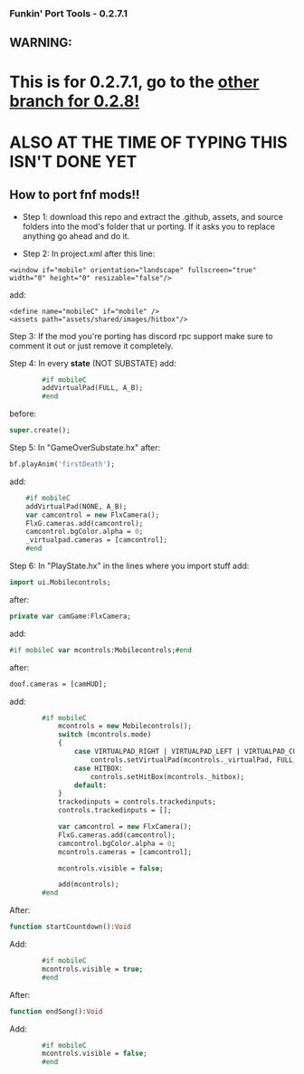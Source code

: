 ### Funkin' Port Tools - 0.2.7.1

## WARNING: 

# This is for 0.2.7.1, go to the [other branch for 0.2.8!](https://github.com/FNF-Mod-Porting/Funkin-Port-Tools/tree/0.2.8)

# ALSO AT THE TIME OF TYPING THIS ISN'T DONE YET 

## How to port fnf mods!!

* Step 1: download this repo and extract the .github, assets, and source folders into the mod's folder that ur porting. If it asks you to replace anything go ahead and do it.

* Step 2: In project.xml after this line:
```
<window if="mobile" orientation="landscape" fullscreen="true" width="0" height="0" resizable="false"/>
```
add: 
```
<define name="mobileC" if="mobile" />
<assets path="assets/shared/images/hitbox"/>
```

Step 3: If the mod you're porting has discord rpc support make sure to comment it out or just remove it completely.

Step 4: In every **state** (NOT SUBSTATE) add: 
```haxe
        #if mobileC 
        addVirtualPad(FULL, A_B); 
        #end
```         
before:
```haxe
super.create();
```

Step 5: In "GameOverSubstate.hx" after: 
```haxe
bf.playAnim('firstDeath');
``` 
add: 
```haxe
	#if mobileC 
    addVirtualPad(NONE, A_B); 
    var camcontrol = new FlxCamera(); 
    FlxG.cameras.add(camcontrol); 
    camcontrol.bgColor.alpha = 0; 
    _virtualpad.cameras = [camcontrol];	
    #end
```    

Step 6: In "PlayState.hx" in the lines where you import stuff add:

```haxe
import ui.Mobilecontrols;
``` 
after:
```haxe
private var camGame:FlxCamera;
```
add:
```haxe
#if mobileC var mcontrols:Mobilecontrols;#end
```
after: 
```haxe
doof.cameras = [camHUD];
``` 
add: 

```haxe
		#if mobileC
			mcontrols = new Mobilecontrols();
			switch (mcontrols.mode)
			{
				case VIRTUALPAD_RIGHT | VIRTUALPAD_LEFT | VIRTUALPAD_CUSTOM:
					controls.setVirtualPad(mcontrols._virtualPad, FULL, NONE);
				case HITBOX:
					controls.setHitBox(mcontrols._hitbox);
				default:
			}
			trackedinputs = controls.trackedinputs;
			controls.trackedinputs = [];

			var camcontrol = new FlxCamera();
			FlxG.cameras.add(camcontrol);
			camcontrol.bgColor.alpha = 0;
			mcontrols.cameras = [camcontrol];

			mcontrols.visible = false;

			add(mcontrols);
		#end
```

After: 
```haxe
function startCountdown():Void
```
Add:

```haxe
		#if mobileC
		mcontrols.visible = true;
		#end
```

After: 
```haxe
function endSong():Void
```
Add:

```haxe
		#if mobileC
		mcontrols.visible = false;
		#end
```
